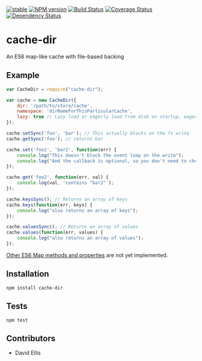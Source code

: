 [![stable](http://badges.github.io/stability-badges/dist/stable.svg)](http://github.com/badges/stability-badges) [![NPM version](https://badge.fury.io/js/cache-dir.png)](http://badge.fury.io/js/cache-dir) [![Build Status](https://travis-ci.org/uber/cache-dir.svg?branch=master)](https://travis-ci.org/uber/cache-dir) [![Coverage Status](http://coveralls.io/repos/uber/cache-dir/badge.png?branch=master)](http://coveralls.io/r/uber/cache-dir?branch=master) [![Dependency Status](https://gemnasium.com/uber/cache-dir.svg)](https://gemnasium.com/uber/cache-dir)

# cache-dir

An ES6 map-like cache with file-based backing

## Example

```js
var CacheDir = require("cache-dir");

var cache = new CacheDir({
    dir: '/path/to/store/cache',
    namespace: 'dirNameForThisParticularCache',
    lazy: true // Lazy load or eagerly load from disk on startup, eager by default
});

cache.setSync('foo', 'bar'); // This actually blocks on the fs write
cache.getSync('foo'); // returns bar

cache.set('foo2', 'bar2', function(err) {
    console.log("This doesn't block the event loop on the write");
    console.log("And the callback is optional, so you don't need to check " + err && err.message);
});

cache.get('foo2', function(err, val) {
    console.log(val, 'contains "bar2"');
});

cache.keysSync(); // Returns an array of keys
cache.keys(function(err, keys) {
    console.log("also returns an array of keys");
});

cache.valuesSync(); // Returns an array of values
cache.values(function(err, values) {
    console.log("also returns an array of values");
});
```

[Other ES6 Map methods and properties](http://wiki.ecmascript.org/doku.php?id=harmony:simple_maps_and_sets) are not yet implemented.

## Installation

`npm install cache-dir`

## Tests

`npm test`

## Contributors

 - David Ellis
